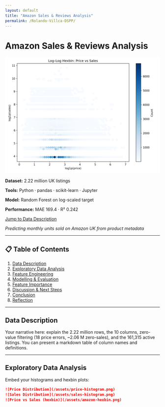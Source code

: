 ```yaml
---
layout: default
title: "Amazon Sales & Reviews Analysis"
permalink: /Rolando-Villca-DSPP/
---
```


# Amazon Sales & Reviews Analysis

<div class="project-card">
  <img src="/assets/amazon-hexbin.png" alt="Hexbin: Price vs Sales" />
  <div class="project-summary">
    <p><strong>Dataset:</strong> 2.22 million UK listings</p>
    <p><strong>Tools:</strong> Python · pandas · scikit-learn · Jupyter</p>
    <p><strong>Model:</strong> Random Forest on log-scaled target</p>
    <p><strong>Performance:</strong> MAE 169.4 · R² 0.242</p>
    <a class="button primary" href="#data-description">Jump to Data Description</a>
  </div>
</div>

_Predicting monthly units sold on Amazon UK from product metadata_

---

## 📋 Table of Contents

1. [Data Description](#data-description)  
2. [Exploratory Data Analysis](#exploratory-data-analysis)  
3. [Feature Engineering](#feature-engineering)  
4. [Modelling & Evaluation](#modelling--evaluation)  
5. [Feature Importance](#feature-importance)  
6. [Discussion & Next Steps](#discussion--next-steps)  
7. [Conclusion](#conclusion)  
8. [Reflection](#reflection)  

---

## Data Description  
<a name="data-description"></a>

Your narrative here: explain the 2.22 million rows, the 10 columns, zero-value filtering (18 price errors, ~2.06 M zero-sales), and the 161,315 active listings. You can present a markdown table of column names and definitions.

---

## Exploratory Data Analysis  
<a name="exploratory-data-analysis"></a>

Embed your histograms and hexbin plots:

```markdown
![Price Distribution](/assets/price-histogram.png)
![Sales Distribution](/assets/sales-histogram.png)
![Price vs Sales (hexbin)](/assets/amazon-hexbin.png)

